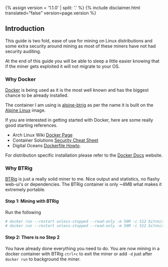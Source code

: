 {% assign version = '1.1.0' | split: '.' %}
{% include disclaimer.html translated="false" version=page.version %}
## Introduction

This guide is two fold, ease of use for mining on Linux distributions and some extra security around mining as most of these miners have not had security auditing.

At the end of this guide you will be able to sleep a little easier knowing that if the miner gets exploited it will not migrate to your OS.

### Why Docker

[Docker](https://www.docker.com/) is being used as it is the most well known and has the biggest chance to be already installed.

The container I am using is [alpine-btrig](https://hub.docker.com/r/bitnn/alpine-btrig/) as per the name it is built on the [Alpine Linux](https://www.alpinelinux.org/) image.

If you are interested in getting started with Docker, here are some really good starting references.
* Arch Linux Wiki [Docker Page](https://wiki.archlinux.org/index.php/Docker)
* Container Solutions [Security Cheat Sheet](http://container-solutions.com/content/uploads/2015/06/15.06.15_DockerCheatSheet_A2.pdf)
* Digital Oceans [Dockerfile Howto](https://www.digitalocean.com/community/tutorials/docker-explained-using-dockerfiles-to-automate-building-of-images).

For distribution specific installation please refer to the [Docker Docs](https://docs.docker.com/engine/installation/) website.

### Why BTRig

[BTRig](https://github.com/btrig/btrig) is just a really solid miner to me. Nice output and statistics, no flashy web-ui's or dependencies. The BTRig container is only ~4MB what makes it extremely portable.

#### Step 1: Mining with BTRig

Run the following

```bash
# docker run --restart unless-stopped --read-only -m 50M -c 512 bitnn/alpine-btrig -o POOL01 -o POOL02 -u WALLET -p PASSWORD -k
# docker run --restart unless-stopped --read-only -m 50M -c 512 bitnn/alpine-btrig -o pool.supportbtr.com:7777 -u 45CJVagd6WwQAQfAkS91EHiTyfVaJn12uM4Su8iz6S2SHZ3QthmFM9BSPHVZY388ASWx8G9Wbz4BA24RQZUpGczb35fnnJz -p docker:secret -k
```

#### Step 2: There is no Step 2

You have already done everything you need to do. You are now mining in a docker container with BTRig `ctrl+c` to exit the miner or add `-d` just after `docker run` to background the miner.

